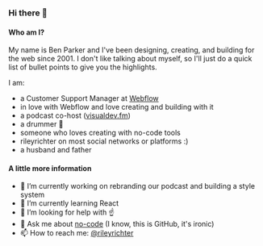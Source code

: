 ### Hi there 👋

#### Who am I?

My name is Ben Parker and I've been designing, creating, and building for the web since 2001. I don't like talking about myself, so I'll just do a quick list of bullet points to give you the highlights.

I am:

- a Customer Support Manager at [Webflow](https://webflow.com)
- in love with Webflow and love creating and building with it
- a podcast co-host ([visualdev.fm](https://visualdev.fm))
- a drummer 🤘
- someone who loves creating with no-code tools
- rileyrichter on most social networks or platforms :)
- a husband and father

#### A little more information

- 🔭 I’m currently working on rebranding our podcast and building a style system
- 🌱 I’m currently learning React
- 🤔 I’m looking for help with ☝️
- 💬 Ask me about [no-code](https://twitter.com/search?q=%23nocode) (I know, this is GitHub, it's ironic)
- 📫 How to reach me: [@rileyrichter](https://twitter.com/rileyrichter)
